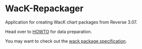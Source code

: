 # WacK-Repackager

Application for creating WacK chart packages from Reverse 3.07.

Head over to [HOWTO](HOWTO.md) for data preparation.

You may want to check out the [wack package specification](https://github.com/muskit/wack-format).